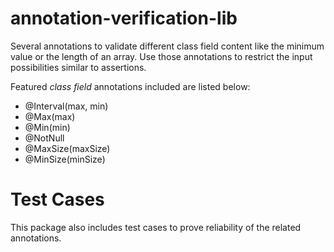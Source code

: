 # annotation-verification-lib
Several annotations to validate different class field content like the minimum value or the length of an array. Use those annotations to restrict the input possibilities similar to assertions.

Featured *class field* annotations included are listed below:

- @Interval(max, min)
- @Max(max)
- @Min(min)
- @NotNull
- @MaxSize(maxSize)
- @MinSize(minSize)

# Test Cases
This package also includes test cases to prove reliability of the related annotations. 
